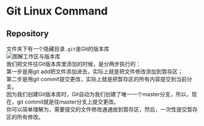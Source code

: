 # Git Linux Command
## Repository
文件夹下有一个隐藏目录`.git`是Git的版本库</br>
![图解工作区与版本库](https://www.liaoxuefeng.com/files/attachments/919020037470528/0)</br>
我们把文件往Git版本库里添加的时候，是分两步执行的：</br>
第一步是用git add把文件添加进去，实际上就是把文件修改添加到暂存区；</br>
第二步是用git commit提交更改，实际上就是把暂存区的所有内容提交到当前分支。</br>
因为我们创建Git版本库时，Git自动为我们创建了唯一一个master分支，所以，现在，git commit就是往master分支上提交更改。</br>
你可以简单理解为，需要提交的文件修改通通放到暂存区，然后，一次性提交暂存区的所有修改。</br>
